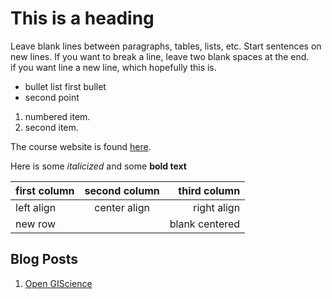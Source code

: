 # This is a heading

Leave blank lines between paragraphs, tables, lists, etc.
Start sentences on new lines.
If you want to break a line, leave two blank spaces at the end.  
if you want line a new line, which hopefully this is.

- bullet list first bullet
- second point

1. numbered item.
1. second item.

The course website is found [here](https://gis4dev.github.io).

Here is some *italicized* and some **bold text**

first column | second column | third column
:----------- | :-----------: | -----------:
left align | center align | right align
new row | | blank centered

## Blog Posts

1. [Open GIScience](open-giscience)
